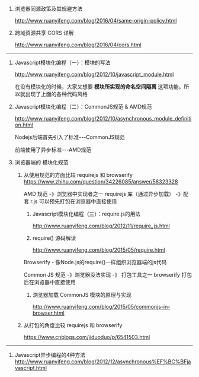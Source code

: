 1. 浏览器同源政策及其规避方法

   http://www.ruanyifeng.com/blog/2016/04/same-origin-policy.html
   
2. 跨域资源共享 CORS 详解

   http://www.ruanyifeng.com/blog/2016/04/cors.html









---

1. Javascript模块化编程（一）：模块的写法

   http://www.ruanyifeng.com/blog/2012/10/javascript_module.html
   
   在没有模块化的时候，大家又想要 **模块所实现的命名空间隔离**   这项功能，所以就出现了上面的各种代码风格
   
2. Javascript模块化编程（二）：CommonJS规范 & AMD规范
      
   http://www.ruanyifeng.com/blog/2012/10/asynchronous_module_definition.html
   
   Nodejs后端首先引入了标准---CommonJS规范
   
   前端使用了异步标准---AMD规范
   

3. 浏览器端的 模块化规范

   1. 从使用规范的方面比较 requirejs 和 browserify https://www.zhihu.com/question/34226085/answer/58323328

      AMD 规范 -》浏览器中实现者之一 requirejs 库（通过异步加载） -》配套 r.js 可以预先打包在浏览器中直接使用

      1. Javascript模块化编程（三）：require.js的用法

         http://www.ruanyifeng.com/blog/2012/11/require_js.html

      2. require() 源码解读

         http://www.ruanyifeng.com/blog/2015/05/require.html


      Browserify - 像Node.js的require()一样组织浏览器端的js代码

      Common JS 规范 -》浏览器没法实现 -》 打包工具之一 browserify 打包后在浏览器中直接使用

      1. 浏览器加载 CommonJS 模块的原理与实现

         http://www.ruanyifeng.com/blog/2015/05/commonjs-in-browser.html

   2. 从打包的角度比较 requirejs 和 browserify
      
      https://www.cnblogs.com/jiduoduo/p/6541503.html




---
1. Javascript异步编程的4种方法
   http://www.ruanyifeng.com/blog/2012/12/asynchronous%EF%BC%BFjavascript.html
